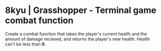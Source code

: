 # 8kyu | Grasshopper - Terminal game combat function


Create a combat function that takes the player's current health and the amount of damage recieved, and returns the player's new health. Health can't be less than **0**.
